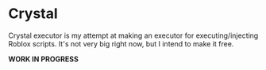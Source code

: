 # Crystal
Crystal executor is my attempt at making an executor for executing/injecting Roblox scripts. It's not very big right now, but I intend to make it free.

**WORK IN PROGRESS**
